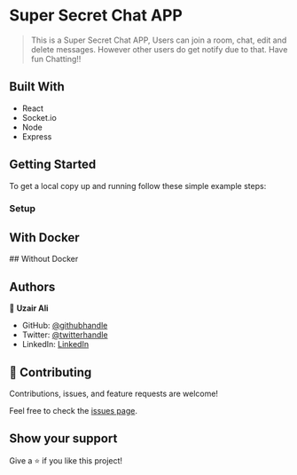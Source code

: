 # Super Secret Chat APP

> This is a Super Secret Chat APP, Users can join a room, chat, edit and delete messages. However other users do get notify due to that. Have fun Chatting!!

## Built With

- React
- Socket.io
- Node
- Express

## Getting Started

To get a local copy up and running follow these simple example steps:

### Setup

## With Docker

## Without Docker

## Authors

👤 **Uzair Ali**

- GitHub: [@githubhandle](https://github.com/uzairali19)
- Twitter: [@twitterhandle](https://twitter.com/Uzairali751)
- LinkedIn: [LinkedIn](https://www.linkedin.com/in/uzairali19/)

## 🤝 Contributing

Contributions, issues, and feature requests are welcome!

Feel free to check the [issues page](https://github.com/uzairali19/template-chat-app/issues/).

## Show your support

Give a ⭐️ if you like this project!
